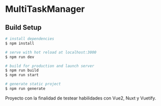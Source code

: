 # MultiTaskManager

## Build Setup

```bash
# install dependencies
$ npm install

# serve with hot reload at localhost:3000
$ npm run dev

# build for production and launch server
$ npm run build
$ npm run start

# generate static project
$ npm run generate


```

Proyecto con la finalidad de testear habilidades con Vue2, Nuxt y Vuetify.

